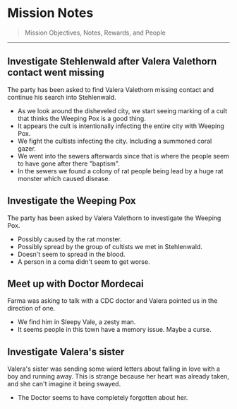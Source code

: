 # Mission Notes
> Mission Objectives, Notes, Rewards, and People

---

## Investigate Stehlenwald after Valera Valethorn contact went missing
The party has been asked to find Valera Valethorn missing contact and continue his search into Stehlenwald.
* As we look around the disheveled city, we start seeing marking of a cult that thinks the Weeping Pox is a good thing.
* It appears the cult is intentionally infecting the entire city with Weeping Pox.
* We fight the cultists infecting the city. Including a summoned coral gazer.
* We went into the sewers afterwards since that is where the people seem to have gone after there "baptism".
* In the sewers we found a colony of rat people being lead by a huge rat monster which caused disease.

## Investigate the Weeping Pox
The party has been asked by Valera Valethorn to investigate the Weeping Pox.
* Possibly caused by the rat monster.
* Possibly spread by the group of cultists we met in Stehlenwald.
* Doesn't seem to spread in the blood.
* A person in a coma didn't seem to get worse.

## Meet up with Doctor Mordecai
Farma was asking to talk with a CDC doctor and Valera pointed us in the direction of one.
* We find him in Sleepy Vale, a zesty man.
* It seems people in this town have a memory issue. Maybe a curse.

## Investigate Valera's sister
Valera's sister was sending some wierd letters about falling in love with a boy and running away. This is strange
because her heart was already taken, and she can't imagine it being swayed.
* The Doctor seems to have completely forgotten about her.
